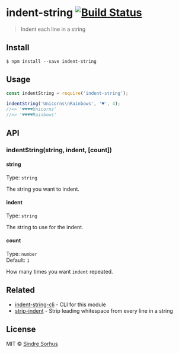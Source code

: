 # indent-string [![Build Status](https://travis-ci.org/sindresorhus/indent-string.svg?branch=master)](https://travis-ci.org/sindresorhus/indent-string)

> Indent each line in a string


## Install

```
$ npm install --save indent-string
```


## Usage

```js
const indentString = require('indent-string');

indentString('Unicorns\nRainbows', '♥', 4);
//=> '♥♥♥♥Unicorns'
//=> '♥♥♥♥Rainbows'
```


## API

### indentString(string, indent, [count])

#### string

Type: `string`

The string you want to indent.

#### indent

Type: `string`

The string to use for the indent.

#### count

Type: `number`<br>
Default: `1`

How many times you want `indent` repeated.


## Related

- [indent-string-cli](https://github.com/sindresorhus/indent-string-cli) - CLI for this module
- [strip-indent](https://github.com/sindresorhus/strip-indent) - Strip leading whitespace from every line in a string


## License

MIT © [Sindre Sorhus](https://sindresorhus.com)

